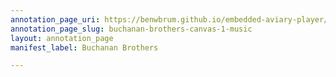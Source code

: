 ```yaml
---
annotation_page_uri: https://benwbrum.github.io/embedded-aviary-player/annotations/buchanan-brothers-canvas-1-music.json
annotation_page_slug: buchanan-brothers-canvas-1-music
layout: annotation_page
manifest_label: Buchanan Brothers

---
```

